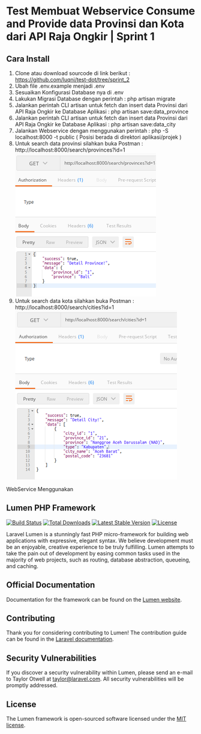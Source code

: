 # Test Membuat Webservice Consume and Provide data Provinsi dan Kota dari API Raja Ongkir | Sprint 1
## Cara Install
1. Clone atau download sourcode di link berikut : https://github.com/luqni/test-dot/tree/sprint_2
2. Ubah file .env.example menjadi .env
3. Sesuaikan Konfigurasi Database nya di .env
4. Lakukan Migrasi Database dengan perintah : php artisan migrate
5. Jalankan perintah CLI artisan untuk fetch dan insert data Provinsi dari API Raja Ongkir ke Database Aplikasi : php artisan save:data_province
6. Jalankan perintah CLI artisan untuk fetch dan insert data Provinsi dari API Raja Ongkir ke Database Aplikasi : php artisan save:data_city
7. Jalankan Webservice dengan menggunakan perintah : php -S localhost:8000 -t public ( Posisi berada di direktori aplikasi/projek )
8. Untuk search data provinsi silahkan buka Postman : http://localhost:8000/search/provinces?id=1
![image.png]( https://github.com/luqni/test-dot/blob/sprint_1/postman_provinsi_sprint1.png )
9. Untuk search data kota silahkan buka Postman : http://localhost:8000/search/cities?id=1
![image.png]( https://github.com/luqni/test-dot/blob/sprint_1/search_kota_sprint1.png )



WebService Menggunakan
## Lumen PHP Framework

[![Build Status](https://travis-ci.org/laravel/lumen-framework.svg)](https://travis-ci.org/laravel/lumen-framework)
[![Total Downloads](https://img.shields.io/packagist/dt/laravel/framework)](https://packagist.org/packages/laravel/lumen-framework)
[![Latest Stable Version](https://img.shields.io/packagist/v/laravel/framework)](https://packagist.org/packages/laravel/lumen-framework)
[![License](https://img.shields.io/packagist/l/laravel/framework)](https://packagist.org/packages/laravel/lumen-framework)

Laravel Lumen is a stunningly fast PHP micro-framework for building web applications with expressive, elegant syntax. We believe development must be an enjoyable, creative experience to be truly fulfilling. Lumen attempts to take the pain out of development by easing common tasks used in the majority of web projects, such as routing, database abstraction, queueing, and caching.

## Official Documentation

Documentation for the framework can be found on the [Lumen website](https://lumen.laravel.com/docs).

## Contributing

Thank you for considering contributing to Lumen! The contribution guide can be found in the [Laravel documentation](https://laravel.com/docs/contributions).

## Security Vulnerabilities

If you discover a security vulnerability within Lumen, please send an e-mail to Taylor Otwell at taylor@laravel.com. All security vulnerabilities will be promptly addressed.

## License

The Lumen framework is open-sourced software licensed under the [MIT license](https://opensource.org/licenses/MIT).
